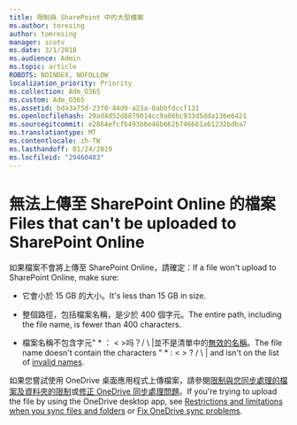 ```yaml
---
title: 限制與 SharePoint 中的大型檔案
ms.author: toresing
author: tomresing
manager: scotv
ms.date: 3/1/2018
ms.audience: Admin
ms.topic: article
ROBOTS: NOINDEX, NOFOLLOW
localization_priority: Priority
ms.collection: Adm_O365
ms.custom: Adm_O365
ms.assetid: bda3a75d-23f8-44d9-a23a-0abbfdccf131
ms.openlocfilehash: 29ad4d52d8879014cc9a06bc933d5dda136e6421
ms.sourcegitcommit: e2864efcfb493b6e46b662b746661a61232bdba7
ms.translationtype: MT
ms.contentlocale: zh-TW
ms.lasthandoff: 01/24/2019
ms.locfileid: "29460483"
---
```

# <a name="files-that-cant-be-uploaded-to-sharepoint-online"></a><span data-ttu-id="da4eb-102">無法上傳至 SharePoint Online 的檔案</span><span class="sxs-lookup"><span data-stu-id="da4eb-102">Files that can't be uploaded to SharePoint Online</span></span>

<span data-ttu-id="da4eb-103">如果檔案不會將上傳至 SharePoint Online，請確定：</span><span class="sxs-lookup"><span data-stu-id="da4eb-103">If a file won't upload to SharePoint Online, make sure:</span></span>
  
- <span data-ttu-id="da4eb-104">它會小於 15 GB 的大小。</span><span class="sxs-lookup"><span data-stu-id="da4eb-104">It's less than 15 GB in size.</span></span>
    
- <span data-ttu-id="da4eb-105">整個路徑，包括檔案名稱，是少於 400 個字元。</span><span class="sxs-lookup"><span data-stu-id="da4eb-105">The entire path, including the file name, is fewer than 400 characters.</span></span>
    
- <span data-ttu-id="da4eb-p101">檔案名稱不包含字元" \* ： \< \>吗？/ \ |並不是清單中的[無效的名稱](https://go.microsoft.com/fwlink/?linkid=866430)。</span><span class="sxs-lookup"><span data-stu-id="da4eb-p101">The file name doesn't contain the characters " \* : \< \> ? / \ | and isn't on the list of [invalid names](https://go.microsoft.com/fwlink/?linkid=866430).</span></span>
    
<span data-ttu-id="da4eb-108">如果您嘗試使用 OneDrive 桌面應用程式上傳檔案，請參閱[限制與您同步處理的檔案及資料夾的限制](http://go.microsoft.com/fwlink/p/?LinkID=717734)或[修正 OneDrive 同步處理問題](https://go.microsoft.com/fwlink/?linkid=866431)。</span><span class="sxs-lookup"><span data-stu-id="da4eb-108">If you're trying to upload the file by using the OneDrive desktop app, see [Restrictions and limitations when you sync files and folders](http://go.microsoft.com/fwlink/p/?LinkID=717734) or [Fix OneDrive sync problems](https://go.microsoft.com/fwlink/?linkid=866431).</span></span>
  


